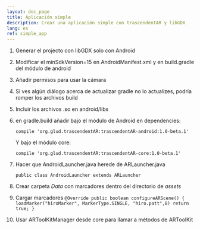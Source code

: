 ```yaml
---
layout: doc_page
title: Aplicación simple
description: Crear una aplicación simple con trascendentAR y libGDX
lang: es
ref: simple_app
---
```


1. Generar el projecto con libGDX solo con Android
2. Modificar el minSdkVersion=15 en AndroidManifest.xml y en build.gradle del módulo de android
3. Añadir permisos para usar la cámara
3. Si ves algún diálogo acerca de actualizar gradle no lo actualizes, podría romper los archivos build
4. Incluir los archivos .so en android/libs
5. en gradle.build añadir bajo el módulo de Android en dependencies:

	`compile 'org.glud.trascendentAR:trascendentAR-android:1.0-beta.1'`

	Y bajo el módulo core:

	`compile 'org.glud.trascendentAR:trascendentAR-core:1.0-beta.1'`

6. Hacer que AndroidLauncher.java herede de ARLauncher.java

	`public class AndroidLauncher extends ARLauncher`

7. Crear carpeta _Data_ con marcadores dentro del directorio de  _assets_
8. Cargar marcadores
	`@Override
	public boolean configureARScene() {
		loadMarker("hiroMarker", MarkerType.SINGLE, "hiro.patt",8)
		return true;
	}`

9. Usar ARToolKitManager desde core para llamar a métodos de ARToolKit
